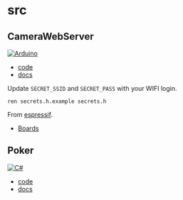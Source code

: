 # src

## CameraWebServer

[![Arduino](https://img.shields.io/badge/-Arduino-00979D?style=for-the-badge&logo=Arduino&logoColor=white)](https://www.arduino.cc/)

- [code](CameraWebServer/)
- [docs](../docs/CAMERAWEBSERVER.md)

Update `SECRET_SSID` and `SECRET_PASS` with your WIFI login.

`ren secrets.h.example secrets.h`

From [espressif](https://github.com/espressif/arduino-esp32/tree/master/libraries/ESP32/examples/Camera/CameraWebServer).

- [Boards](https://raw.githubusercontent.com/espressif/arduino-esp32/gh-pages/package_esp32_index.json)

## Poker

[![C#](https://img.shields.io/badge/c%23-%23239120.svg?style=for-the-badge&logo=c-sharp&logoColor=white)](https://docs.microsoft.com/dotnet/csharp/)

- [code](Poker/)
- [docs](../docs/POKER.md)
